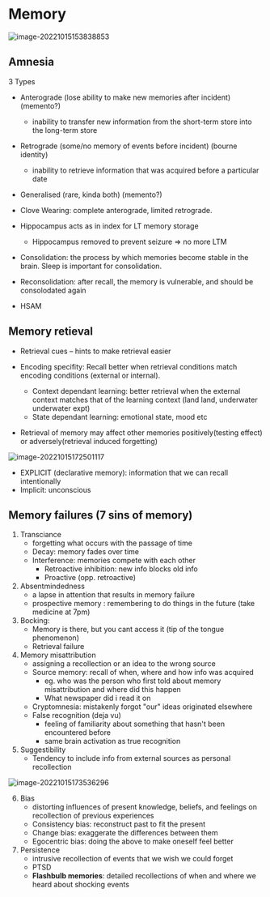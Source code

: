# Memory

![image-20221015153838853](/home/abhijith/snap/typora/76/.config/Typora/typora-user-images/image-20221015153838853.png)

## Amnesia

3 Types

- Anterograde (lose ability to make new memories after incident) (memento?)
  - inability to transfer new information from the short-term store into the long-term store
- Retrograde (some/no memory of events before incident) (bourne identity)
  - inability to retrieve information that was acquired before a particular date
- Generalised (rare, kinda both) (memento?)



- Clove Wearing: complete anterograde, limited retrograde.

- Hippocampus acts as in index for LT memory storage

  - Hippocampus removed to prevent seizure => no more LTM

  

- Consolidation: the process by which memories become stable in the brain. Sleep is important for consolidation.
- Reconsolidation: after recall, the memory is vulnerable, and should be consolodated again



- HSAM



## Memory retieval

- Retrieval cues – hints to make retrieval easier

- Encoding specifity: Recall better when retrieval conditions match encoding conditions (external or internal).
  - Context dependant learning: better retrieval when the external context matches that of the learning context (land land, underwater underwater expt)
  - State dependant learning: emotional state, mood etc
- Retrieval of memory may affect other memories positively(testing effect) or adversely(retrieval induced forgetting)

![image-20221015172501117](/home/abhijith/snap/typora/76/.config/Typora/typora-user-images/image-20221015172501117.png)

- EXPLICIT (declarative memory): information that we can recall intentionally
- Implicit: unconscious

## Memory failures (7 sins of memory)

1.  Transciance
    - forgetting what occurs with the passage of time
    - Decay: memory fades over time
    - Interference: memories compete with each other
      - Retroactive inhibition: new info blocks old info
      - Proactive (opp. retroactive)
2.  Absentmindedness
    - a lapse in attention that results in memory failure
    - prospective memory : remembering to do things in the future (take medicine at 7pm)
3.  Bocking: 
    - Memory is there, but you cant access it (tip of the tongue phenomenon)
    - Retrieval failure
4.  Memory misattribution
    - assigning a recollection or an idea to the wrong source
    - Source memory: recall of when, where and how info was acquired
      - eg. who was the person who first told about memory misattribution and where did this happen
      - What newspaper did i read it on
    - Cryptomnesia: mistakenly forgot "our" ideas originated elsewhere
    - False recognition (deja vu)
      - feeling of familiarity about something that hasn't been encountered before 
      - same brain activation as true recognition
5.  Suggestibility
    - Tendency to include info from external sources as personal recollection

![image-20221015173536296](/home/abhijith/snap/typora/76/.config/Typora/typora-user-images/image-20221015173536296.png)

6. Bias
   - distorting influences of present knowledge, beliefs, and feelings on recollection of previous experiences
   - Consistency bias: reconstruct past to fit the present
   - Change bias: exaggerate the differences between them
   - Egocentric bias: doing the above to make oneself feel better
7. Persistence
   - intrusive recollection of events that we wish we could forget
   - PTSD
   - **Flashbulb memories**: detailed recollections of when and where we heard about shocking events